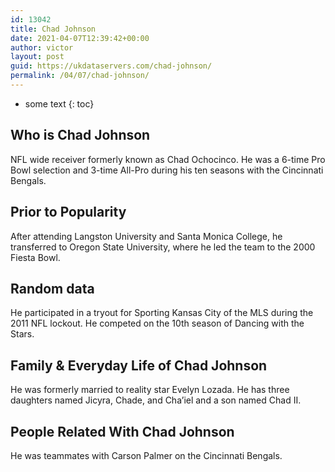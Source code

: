 ```yaml
---
id: 13042
title: Chad Johnson
date: 2021-04-07T12:39:42+00:00
author: victor
layout: post
guid: https://ukdataservers.com/chad-johnson/
permalink: /04/07/chad-johnson/
---
```


* some text
{: toc}


## Who is Chad Johnson



NFL wide receiver formerly known as Chad Ochocinco. He was a 6-time Pro Bowl selection and 3-time All-Pro during his ten seasons with the Cincinnati Bengals.

                
                
                
## Prior to Popularity



After attending Langston University and Santa Monica College, he transferred to Oregon State University, where he led the team to the 2000 Fiesta Bowl.

                
                
                
## Random data



He participated in a tryout for Sporting Kansas City of the MLS during the 2011 NFL lockout. He competed on the 10th season of Dancing with the Stars.

                
                
                
## Family & Everyday Life of Chad Johnson



He was formerly married to reality star Evelyn Lozada. He has three daughters named Jicyra, Chade, and Cha&#8217;iel and a son named Chad II.

                
                
                
## People Related With Chad Johnson



He was teammates with Carson Palmer on the Cincinnati Bengals.

                
              
            
          
          
          